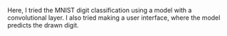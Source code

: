 Here, I tried the MNIST digit classification using a model with a convolutional layer. I also tried making a user interface, 
where the model predicts the drawn digit.
